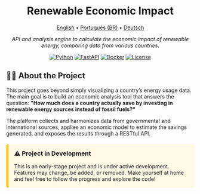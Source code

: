 <div align="center">
  <h1>Renewable Economic Impact</h1>
  <p>
  <p align="center">
  <a href="README.md">English</a> •
  <a href="README.pt-BR.md">Português (BR)</a> •
  <a href="README.de.md">Deutsch</a>
</p>
    <em>API and analysis engine to calculate the economic impact of renewable energy, comparing data from various countries.</em>
  </p>
  
  <p>
    <a href="#"><img alt="Python" src="https://img.shields.io/badge/Python-3.12.7-3776AB?style=for-the-badge&logo=python&logoColor=white"></a>
    <a href="#"><img alt="FastAPI" src="https://img.shields.io/badge/FastAPI-0.109-009688?style=for-the-badge&logo=fastapi&logoColor=white"></a>
    <a href="#"><img alt="Docker" src="https://img.shields.io/badge/Docker-24.0-2496ED?style=for-the-badge&logo=docker&logoColor=white"></a>
    <a href="LICENSE.txt"><img alt="License" src="https://img.shields.io/badge/License-MIT-yellow.svg?style=for-the-badge"></a>
  </p>
</div>

<h2 id="-about-the-project">🐱‍👤 About the Project</h2>

<p>
  This project goes beyond simply visualizing a country’s energy usage data. The main goal is to build an economic analysis tool that answers the question: <b>"How much does a country actually save by investing in renewable energy sources instead of fossil fuels?"</b>
</p>
<p>
  The platform collects and harmonizes data from governmental and international sources, applies an economic model to estimate the savings generated, and exposes the results through a RESTful API.
</p>
<div style="background-color: #fff9e6; border-left: 6px solid #ffc107; padding: 15px; margin: 20px 0; border-radius: 5px;">
<h3 style="margin-top: 0;">⚠️ Project in Development</h3>
<p style="margin-bottom: 0;">
    This is an early-stage project and is under active development. Features may change, be added, or removed. Make yourself at home and feel free to follow the progress and explore the code!
</p>
